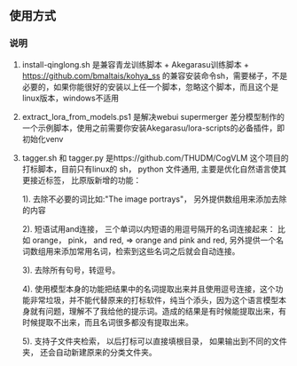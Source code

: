 ## 使用方式
### 说明
1. install-qinglong.sh 是兼容青龙训练脚本 + Akegarasu训练脚本 + https://github.com/bmaltais/kohya_ss 的兼容安装命令sh，需要梯子，不是必要的，如果你能很好的安装以上任一个脚本，忽略这个脚本，而且这个是linux版本，windows不适用
2. extract_lora_from_models.ps1 是解决webui supermerger 差分模型制作的一个示例脚本，使用之前需要你安装Akegarasu/lora-scripts的必备插件，即初始化venv
3. tagger.sh 和 tagger.py 是https://github.com/THUDM/CogVLM 这个项目的打标脚本，目前只有linux的 sh， python 文件通用, 主要是优化自然语言使其更接近标签， 比原版新增的功能：

   1).  去除不必要的词比如:"The image portrays"， 另外提供数组用来添加去除的内容
   
   2).  短语试用and连接， 三个单词以内短语的用逗号隔开的名词连接起来： 比如   orange， pink， and red,  => orange and pink and red, 另外提供一个名词数组用来添加常用名词，检索到这些名词之后就会自动连接。
   
   3).  去除所有句号，转逗号。
   
   4).  使用模型本身的功能把结果中的名词提取出来并且使用逗号连接，这个功能非常垃圾，并不能代替原来的打标软件，纯当个添头，因为这个语言模型本身就有问题，理解不了我给他的提示词。造成的结果是有时候能提取出来，有时候提取不出来，而且名词很多都没有提取出来。
   
   5).  支持子文件夹检索， 以后打标可以直接填根目录， 如果输出到不同的文件夹， 还会自动新建原来的分类文件夹。
   
